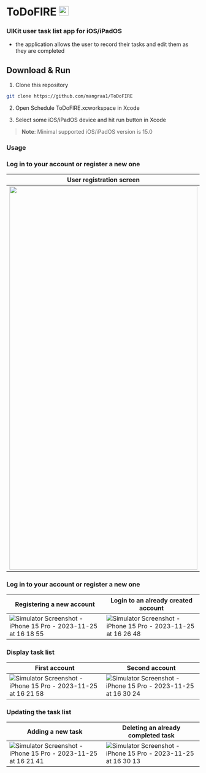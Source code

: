 # ToDoFIRE   <img src="https://github.com/mangraa1/Weather-Hunt/assets/115303225/bb6d4460-556a-4eec-b3f3-fc0282216d9d" width="25" height="25">



### UIKit user task list app for iOS/iPadOS
- the application allows the user to record their tasks and edit them as they are completed

## Download & Run

1. Clone this repository

```bash
git clone https://github.com/mangraa1/ToDoFIRE
```

2. Open Schedule ToDoFIRE.xcworkspace in Xcode

3. Select some iOS/iPadOS device and hit run button in Xcode

> **Note**: Minimal supported iOS/iPadOS version is 15.0


###  Usage

### Log in to your account or register a new one

| User registration screen |
| ------------- |
|<img src="https://github.com/mangraa1/ToDoFIRE/assets/115303225/4bbabb29-51d9-4a14-8338-7f3ef50700e6" width="490" height="1000">|



### Log in to your account or register a new one

| Registering a new account | Login to an already created account |
| ------------------------  | ------------------------  |
|![Simulator Screenshot - iPhone 15 Pro - 2023-11-25 at 16 18 55](https://github.com/mangraa1/ToDoFIRE/assets/115303225/a9490f37-a1ba-4688-b7ad-d4c05f645888) | ![Simulator Screenshot - iPhone 15 Pro - 2023-11-25 at 16 26 48](https://github.com/mangraa1/ToDoFIRE/assets/115303225/d1621ff2-b48a-4658-9725-2f873e74aead)|


### Display task list

| First account | Second account |
| ------------------------  | ------------------------  |
|![Simulator Screenshot - iPhone 15 Pro - 2023-11-25 at 16 21 58](https://github.com/mangraa1/ToDoFIRE/assets/115303225/89ec5cff-e9b3-4726-8839-83955452ee00)|![Simulator Screenshot - iPhone 15 Pro - 2023-11-25 at 16 30 24](https://github.com/mangraa1/ToDoFIRE/assets/115303225/8d373c4c-3c0e-4005-bf3a-a866e43bcb24)|


### Updating the task list

| Adding a new task | Deleting an already completed task |
| ----------------  | ---------------------------------- |
|![Simulator Screenshot - iPhone 15 Pro - 2023-11-25 at 16 21 41](https://github.com/mangraa1/ToDoFIRE/assets/115303225/d403e2bf-407a-445c-8204-ec5c9c89b137)|![Simulator Screenshot - iPhone 15 Pro - 2023-11-25 at 16 30 13](https://github.com/mangraa1/ToDoFIRE/assets/115303225/42e7babc-d432-4aee-9459-c1db45014a14)|

